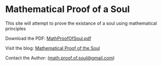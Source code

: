 # Mathematical Proof of a Soul
This site will attempt to prove the existance of a soul using mathematical principles


Download the PDF: [MathProofOfSoul.pdf](https://mathproofofsoul.github.io/Site/MathematicalProofOfASoul10.pdf)

Visit the blog: [Mathematical Proof of the Soul](https://mathproofofsoul.wixsite.com/math-proof-of-soul/blog)

Contact the Author: (math.proof.of.soul@gmail.com)

